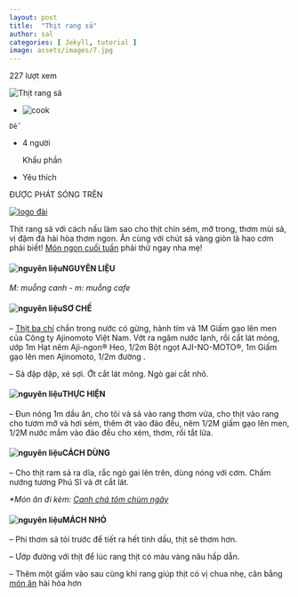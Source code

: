 ```yaml
---
layout: post
title:  "Thịt rang sả"
author: sal
categories: [ Jekyll, tutorial ]
image: assets/images/7.jpg
---
```

227 lượt xem

![Thịt rang sả](https://monngonmoingay.com/wp-content/uploads/2022/09/thit-rang-sa.jpg)

-    ![cook](https://monngonmoingay.com/wp-content/themes/monngonmoingaytrungthu/images/icon-cook.png)
    
    Dễ
-   4 người
    
    Khẩu phần
-   Yêu thích

ĐƯỢC PHÁT SÓNG TRÊN

[![logo đài](https://monngonmoingay.com/wp-content/uploads/2022/04/logo-tv-copy.png)](https://monngonmoingay.com/lich-phat-song "lịch phát sóng")

Thịt rang sả với cách nấu làm sao cho thịt chín sém, mỡ trong, thơm mùi sả, vị đậm đà hài hòa thơm ngon. Ăn cùng với chút sả vàng giòn là hao cơm phải biết! [Món ngon cuối tuần](https://monngonmoingay.com/mon-ngon-cuoi-tuan/ "Món ngon cuối tuần") phải thử ngay nha mẹ!

####   ![nguyên liệu](https://monngonmoingay.com/wp-content/themes/monngonmoingaytrungthu/images/icon-nguyenlieu.png)NGUYÊN LIỆU

_M: muỗng canh - m: muỗng cafe_

####   ![nguyên liệu](https://monngonmoingay.com/wp-content/themes/monngonmoingaytrungthu/images/icon-soche.png)SƠ CHẾ

– [Thịt ba chỉ](https://monngonmoingay.com/mon-ngon-tu-thit-heo/ "món ngon từ thịt heo") chần trong nước có gừng, hành tím và 1M Giấm gạo lên men của Công ty Ajinomoto Việt Nam. Vớt ra ngâm nước lạnh, rồi cắt lát mỏng, ướp 1m Hạt nêm Aji-ngon® Heo, 1/2m Bột ngọt AJI-NO-MOTO®, 1m Giấm gạo lên men Ajinomoto, 1/2m đường .

– Sả đập dập, xé sợi. Ớt cắt lát mỏng. Ngò gai cắt nhỏ.

####   ![nguyên liệu](https://monngonmoingay.com/wp-content/themes/monngonmoingaytrungthu/images/icon-thuchien.png)THỰC HIỆN

– Đun nóng 1m dầu ăn, cho tỏi và sả vào rang thơm vừa, cho thịt vào rang cho tươm mỡ và hơi sém, thêm ớt vào đảo đều, nêm 1/2M giấm gạo lên men, 1/2M nước mắm vào đảo đều cho xém, thơm, rồi tắt lửa.

####   ![nguyên liệu](https://monngonmoingay.com/wp-content/themes/monngonmoingaytrungthu/images/icon-cachdung.png)CÁCH DÙNG

– Cho thịt ram sả ra dĩa, rắc ngò gai lên trên, dùng nóng với cơm. Chấm nướng tương Phú Sĩ và ớt cắt lát.

_\*Món ăn đi kèm: [Canh chả tôm chùm ngây](https://monngonmoingay.com/canh-cha-tom-chum-ngay/ "Canh chả tôm chùm ngây")_

####   ![nguyên liệu](https://monngonmoingay.com/wp-content/themes/monngonmoingaytrungthu/images/icon-machnho.png)MÁCH NHỎ

– Phi thơm sả tỏi trước để tiết ra hết tinh dầu, thịt sẽ thơm hơn.

– Ướp đường với thịt để lúc rang thịt có màu vàng nâu hấp dẫn.

– Thêm một giấm vào sau cùng khi rang giúp thịt có vị chua nhẹ, cân bằng [món ăn](https://monngonmoingay.com/ "món ăn") hài hòa hơn